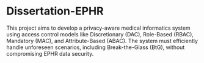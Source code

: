 # Dissertation-EPHR
This project aims to develop a privacy-aware medical informatics system using access control models like Discretionary (DAC), Role-Based (RBAC), Mandatory (MAC), and Attribute-Based (ABAC). The system must efficiently handle unforeseen scenarios, including Break-the-Glass (BtG), without compromising EPHR data security.
